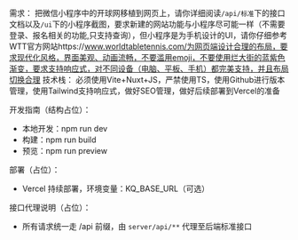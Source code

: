 需求：
把微信小程序中的开球网移植到网页上，请你详细阅读`/api/标准`下的接口文档以及`/ui`下的小程序截图，要求新建的网站功能与小程序尽可能一样（不需要登录、报名相关的功能,只支持查询），但小程序是为手机设计的UI，请你仔细参考WTT官方网站https://www.worldtabletennis.com/为网页端设计合理的布局，要求现代化风格，界面美观、动画流畅，不要滥用emoji，不要使用烂大街的蓝紫色渐变，要求支持响应式，对不同设备（电脑、平板、手机）都完美支持，并且布局切换合理
技术栈：
必须使用Vite+Nuxt+JS，严禁使用TS，使用Github进行版本管理，使用Tailwind支持响应式，做好SEO管理，做好后续部署到Vercel的准备

开发指南（结构占位）：
- 本地开发：npm run dev
- 构建：npm run build
- 预览：npm run preview

部署（占位）：
- Vercel 持续部署，环境变量：KQ_BASE_URL（可选）

接口代理说明（占位）：
- 所有请求统一走 /api 前缀，由 `server/api/**` 代理至后端标准接口